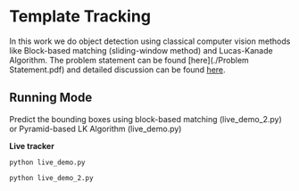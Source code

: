 # Template Tracking

In this work we do object detection using classical computer vision methods like Block-based matching (sliding-window method) and Lucas-Kanade Algorithm. The problem statement can be found [here](./Problem Statement.pdf) and detailed discussion can be found [here](./Report.pdf).

## Running Mode

Predict the bounding boxes using block-based matching (live_demo_2.py) or Pyramid-based LK Algorithm (live_demo.py)

**Live tracker**

```
python live_demo.py 
```

```
python live_demo_2.py 
```
